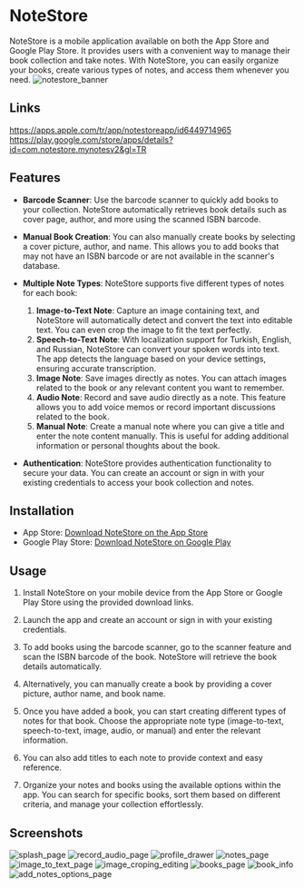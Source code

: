 # NoteStore

NoteStore is a mobile application available on both the App Store and Google Play Store. It provides users with a convenient way to manage their book collection and take notes. With NoteStore, you can easily organize your books, create various types of notes, and access them whenever you need.
![notestore_banner](https://github.com/boraaltinok/NoteStore/assets/63509903/8eadf5fb-ec02-4c13-924b-3fc81b379eca)

## Links
https://apps.apple.com/tr/app/notestoreapp/id6449714965
https://play.google.com/store/apps/details?id=com.notestore.mynotesv2&gl=TR

## Features

- **Barcode Scanner**: Use the barcode scanner to quickly add books to your collection. NoteStore automatically retrieves book details such as cover page, author, and more using the scanned ISBN barcode.

- **Manual Book Creation**: You can also manually create books by selecting a cover picture, author, and name. This allows you to add books that may not have an ISBN barcode or are not available in the scanner's database.

- **Multiple Note Types**: NoteStore supports five different types of notes for each book:
  1. **Image-to-Text Note**: Capture an image containing text, and NoteStore will automatically detect and convert the text into editable text. You can even crop the image to fit the text perfectly.
  2. **Speech-to-Text Note**: With localization support for Turkish, English, and Russian, NoteStore can convert your spoken words into text. The app detects the language based on your device settings, ensuring accurate transcription.
  3. **Image Note**: Save images directly as notes. You can attach images related to the book or any relevant content you want to remember.
  4. **Audio Note**: Record and save audio directly as a note. This feature allows you to add voice memos or record important discussions related to the book.
  5. **Manual Note**: Create a manual note where you can give a title and enter the note content manually. This is useful for adding additional information or personal thoughts about the book.

- **Authentication**: NoteStore provides authentication functionality to secure your data. You can create an account or sign in with your existing credentials to access your book collection and notes.

## Installation

- App Store: [Download NoteStore on the App Store](https://www.appstorelink.com/notestore)
- Google Play Store: [Download NoteStore on Google Play](https://play.google.com/store/apps/details?id=com.notestore.mynotesv2&gl=TR)

## Usage

1. Install NoteStore on your mobile device from the App Store or Google Play Store using the provided download links.

2. Launch the app and create an account or sign in with your existing credentials.

3. To add books using the barcode scanner, go to the scanner feature and scan the ISBN barcode of the book. NoteStore will retrieve the book details automatically.

4. Alternatively, you can manually create a book by providing a cover picture, author name, and book name.

5. Once you have added a book, you can start creating different types of notes for that book. Choose the appropriate note type (image-to-text, speech-to-text, image, audio, or manual) and enter the relevant information.

6. You can also add titles to each note to provide context and easy reference.

7. Organize your notes and books using the available options within the app. You can search for specific books, sort them based on different criteria, and manage your collection effortlessly.

## Screenshots

![splash_page](https://github.com/boraaltinok/NoteStore/assets/63509903/3250664b-2ef7-4a7e-b3dd-9377ebfae69d)
![record_audio_page](https://github.com/boraaltinok/NoteStore/assets/63509903/da244762-f2a2-478f-ba1e-c5778ddef0c1)
![profile_drawer](https://github.com/boraaltinok/NoteStore/assets/63509903/b76f8b0b-0626-430f-8a6c-723514c8cf60)
![notes_page](https://github.com/boraaltinok/NoteStore/assets/63509903/25099f7d-1c97-41d4-a067-fa20271e3808)
![image_to_text_page](https://github.com/boraaltinok/NoteStore/assets/63509903/897918e5-dee8-4a22-ae60-98d9c0b78604)
![image_croping_editing](https://github.com/boraaltinok/NoteStore/assets/63509903/647dddc1-8610-4989-b602-838b844921a9)
![books_page](https://github.com/boraaltinok/NoteStore/assets/63509903/2ecb6270-7742-4d35-9fee-e9d8ab29011d)
![book_info](https://github.com/boraaltinok/NoteStore/assets/63509903/f328c565-2dce-444f-a189-9094e46f7fb0)
![add_notes_options_page](https://github.com/boraaltinok/NoteStore/assets/63509903/b9c4a2bb-2268-427d-82f5-16634c97d9d4)


